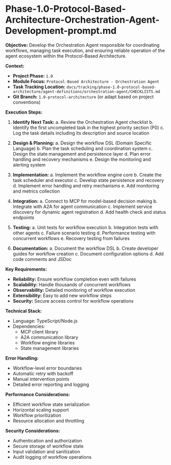 # Phase-1.0-Protocol-Based-Architecture-Orchestration-Agent-Development-prompt.md

**Objective:**
Develop the Orchestration Agent responsible for coordinating workflows, managing task execution, and ensuring reliable operation of the agent ecosystem within the Protocol-Based Architecture.

**Context:**
* **Project Phase:** `1.0`
* **Module Focus:** `Protocol-Based Architecture - Orchestration Agent`
* **Task Tracking Location:** `docs/tracking/phase-1.0-protocol-based-architecture/agent-definitions/orchestration-agent/CHECKLISTS.md`
* **Git Branch:** `1.0-protocol-architecture` (or adapt based on project conventions)

**Execution Steps:**

1. **Identify Next Task:**
   a. Review the Orchestration Agent checklist
   b. Identify the first uncompleted task in the highest priority section (P0)
   c. Log the task details including its description and source location

2. **Design & Planning:**
   a. Design the workflow DSL (Domain Specific Language)
   b. Plan the task scheduling and coordination system
   c. Design the state management and persistence layer
   d. Plan error handling and recovery mechanisms
   e. Design the monitoring and alerting system

3. **Implementation:**
   a. Implement the workflow engine core
   b. Create the task scheduler and executor
   c. Develop state persistence and recovery
   d. Implement error handling and retry mechanisms
   e. Add monitoring and metrics collection

4. **Integration:**
   a. Connect to MCP for model-based decision making
   b. Integrate with A2A for agent communication
   c. Implement service discovery for dynamic agent registration
   d. Add health check and status endpoints

5. **Testing:**
   a. Unit tests for workflow execution
   b. Integration tests with other agents
   c. Failure scenario testing
   d. Performance testing with concurrent workflows
   e. Recovery testing from failures

6. **Documentation:**
   a. Document the workflow DSL
   b. Create developer guides for workflow creation
   c. Document configuration options
   d. Add code comments and JSDoc

**Key Requirements:**
* **Reliability:** Ensure workflow completion even with failures
* **Scalability:** Handle thousands of concurrent workflows
* **Observability:** Detailed monitoring of workflow execution
* **Extensibility:** Easy to add new workflow steps
* **Security:** Secure access control for workflow operations

**Technical Stack:**
* Language: TypeScript/Node.js
* Dependencies:
  - MCP client library
  - A2A communication library
  - Workflow engine libraries
  - State management libraries

**Error Handling:**
* Workflow-level error boundaries
* Automatic retry with backoff
* Manual intervention points
* Detailed error reporting and logging

**Performance Considerations:**
* Efficient workflow state serialization
* Horizontal scaling support
* Workflow prioritization
* Resource allocation and throttling

**Security Considerations:**
* Authentication and authorization
* Secure storage of workflow state
* Input validation and sanitization
* Audit logging of workflow operations
